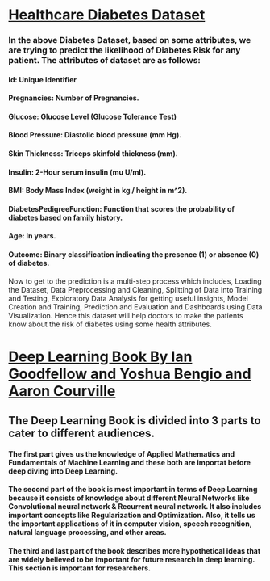 # [Healthcare Diabetes Dataset](https://www.kaggle.com/datasets/nanditapore/healthcare-diabetes)
### In the above Diabetes Dataset, based on some attributes, we are trying to predict the likelihood of Diabetes Risk for any patient. The attributes of dataset are as follows: 
#### Id: Unique Identifier 
#### Pregnancies: Number of Pregnancies. 
#### Glucose: Glucose Level (Glucose Tolerance Test) 
#### Blood Pressure: Diastolic blood pressure (mm Hg). 
#### Skin Thickness: Triceps skinfold thickness (mm). 
#### Insulin: 2-Hour serum insulin (mu U/ml). 
#### BMI: Body Mass Index (weight in kg / height in m^2). 
#### DiabetesPedigreeFunction: Function that scores the probability of diabetes based on family history. 
#### Age: In years. 
#### Outcome: Binary classification indicating the presence (1) or absence (0) of diabetes. 
Now to get to the prediction is a multi-step process which includes, Loading the Dataset, Data Preprocessing and Cleaning, Splitting of Data into Training and Testing, Exploratory Data Analysis for getting useful insights, Model Creation and Training, Prediction and Evaluation and Dashboards using Data Visualization. Hence this dataset will help doctors to make the patients know about the risk of diabetes using some health attributes. 


# [Deep Learning Book By Ian Goodfellow and Yoshua Bengio and Aaron Courville](https://www.deeplearningbook.org/)
## The Deep Learning Book is divided into 3 parts to cater to different audiences.

#### The first part gives us the knowledge of Applied Mathematics and Fundamentals of Machine Learning and these both are importat before deep diving into Deep Learning. 

#### The second part of the book is most important in terms of Deep Learning because it consists of knowledge about different Neural Networks like Convolutional neural network & Recurrent neural network. It also includes important concepts like Regularization and Optimization. Also, it tells us the important applications of it in computer vision, speech recognition, natural language processing, and other areas. 

#### The third and last part of the book describes more hypothetical ideas that are widely believed to be important for future research in deep learning. This section is important for researchers. 

 
